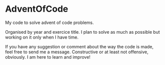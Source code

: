 # AdventOfCode
 My code to solve advent of code problems.

 Organised by year and exercice title. I plan to solve as much as possible but working on it only when I have time.

 If you have any suggestion or comment about the way the code is made, feel free to send me a message. Constructive  or at least not offensive, obviously.
 I am here to learn and improve! 
